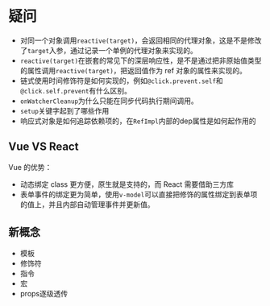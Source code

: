 # 疑问

- 对同一个对象调用`reactive(target)`，会返回相同的代理对象，这是不是修改了`target`入参，通过记录一个单例的代理对象来实现的。
- `reactive(target)`在嵌套的常见下的深层响应性，是不是通过把非原始值类型的属性调用`reactive(target)`，把返回值作为 ref 对象的属性来实现的。
- 链式使用时间修饰符是如何实现的，例如`@click.prevent.self`和`@click.self.prevent`有什么区别。
- `onWatcherCleanup`为什么只能在同步代码执行期间调用。
- `setup`关键字起到了哪些作用
- 响应式对象是如何追踪依赖项的，在`RefImpl`内部的dep属性是如何起作用的

## Vue VS React

Vue 的优势：

- 动态绑定 class 更方便，原生就是支持的，而 React 需要借助三方库
- 表单事件的绑定更为简单，使用`v-model`可以直接把修饰的属性绑定到表单项的值上，并且内部自动管理事件并更新值。


## 新概念

- 模板
- 修饰符
- 指令
- 宏
- props逐级透传